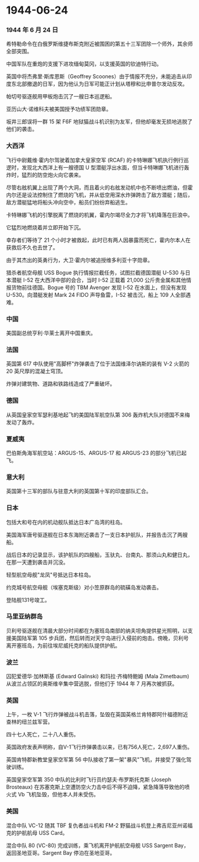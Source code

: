 # 1944-06-24

### 1944 年 6 月 24 日

希特勒命令在白俄罗斯维捷布斯克附近被围困的第五十三军团除一个师外，其余师全部突围。

中国军队在重炮的支援下进攻缅甸莫冈，以支援英国的钦迪特行动。

英国中将杰弗里·斯库恩斯（Geoffrey
Scoones）由于情报不充分，未能追击从印度东北部撤退的日军，因为他认为日军可能正计划从塔穆和比申普尔发动反攻。

帕切号驱逐舰用甲板炮击沉了一艘日本巡逻船。

亚历山大·诺维科夫被美国授予功绩军团勋章。

坂井三郎误将一群 15 架 F6F
地狱猫战斗机识别为友军，但他却毫发无损地逃脱了他们的袭击。

### 大西洋

飞行中尉戴维·霍内尔驾驶着加拿大皇家空军 (RCAF)
的卡特琳娜飞机执行例行巡逻时，发现北大西洋上有一艘德国 U
型潜艇浮出水面，但当卡特琳娜飞机进行轰炸时，猛烈的防空炮火向它袭来。

尽管右舷机翼上出现了两个大洞，而且着火的右舷发动机中也不断喷出燃油，但霍内尔还是设法控制住了燃烧的飞机，并从低空用深水炸弹跨击了敌方潜艇；随后，敌方潜艇猛地将船头冲向空中，船员们纷纷弃船逃生。

卡特琳娜飞机的引擎脱离了燃烧的机翼，霍内尔竭尽全力才将飞机降落在巨浪中。

它猛烈地燃烧着并立即开始下沉。

幸存者们等待了 21
个小时才被救起，此时已有两人因暴露而死亡，霍内尔本人在获救后不久也去世了。

由于其杰出的英勇行为，大卫·霍内尔被追授维多利亚十字勋章。

猎杀者航空母舰 USS Bogue 执行情报拦截任务，试图拦截德国潜艇 U-530
与日本潜艇 I-52 在大西洋中部的会合，当时 I-52 正载着 21,000
公斤贵金属和其他情报货物前往德国。Bogue 号的 TBM Avenger 发现 I-52
在水面上，但没有发现 U-530。向潜艇发射 Mark 24 FIDO 声导鱼雷，I-52
被击沉，船上 109 人全部遇难。

### 中国

美国副总统亨利·华莱士离开中国重庆。

### 法国

英国第 617 中队使用"高脚杯"炸弹袭击了位于法国维泽尔讷斯的装有 V-2 火箭的
20 英尺厚的混凝土穹顶。

炸弹对建筑物、道路和铁路线造成了严重破坏。

### 德国

从英国皇家空军瑟利基地起飞的美国陆军航空队第 306
轰炸机大队对德国不来梅发动了轰炸。

### 夏威夷

巴伯斯角海军航空站：ARGUS-15、ARGUS-17 和 ARGUS-23 的部分飞机已起飞。

### 意大利

英国第十三军的部队与驻意大利的英国第十军的印度部队汇合。

### 日本

包括大和号在内的机动舰队抵达日本广岛湾的柱岛。

美国海军唐号驱逐舰在日本东海附近袭击了一支日本护航队，并报告击沉了两艘船。

战后日本的记录显示，该护航队的四艘船，玉驮丸、台南丸、那须山丸和健日丸，在那一天遭到袭击并沉没。

轻型航空母舰"龙凤"号抵达日本柱岛。

约克城号航空母舰（埃塞克斯级）对小笠原群岛的硫磺岛发动袭击。

登陆舰131号竣工。

### 马里亚纳群岛

贝利号驱逐舰在清晨大部分时间都在为塞班岛南部的纳夫坦角提供星光照明，以支援美国陆军第
105
步兵团，然后转而对天宁岛进行入侵前的炮击。傍晚，贝利号离开塞班岛，为前往埃尼威托克的船队提供护航。

### 波兰

囚犯爱德华·加林斯基 (Edward Galinski) 和玛拉·齐梅特鲍姆 (Mala Zimetbaum)
从波兰占领区的奥斯维辛集中营逃脱，但他们于 1944 年 7 月再次被抓获。

### 英国

上午，一枚 V-1
飞行炸弹被战斗机击落，坠毁在英国英格兰肯特郡阿什福德附近查林的纽兰兹军营。

四十七人死亡，二十八人重伤。

英国政府发表声明称，自V-1飞行炸弹袭击以来，已有756人死亡，2,697人重伤。

英国肯特郡新教堂皇家空军第 56
中队接收了第一架"暴风"飞机，并接受了强化驾驶训练。

英国皇家空军第 350 中队的比利时飞行员约瑟夫·布罗斯托克斯 (Joseph
Brosteaux)
在苏塞克斯上空遭防空火力击中后不得不迫降，紧急降落导致他的喷火式 Vb
飞机坠毁，但他本人并未受伤。

### 美国

混合中队 VC-12 随其 TBF 复仇者战斗机和 FM-2
野猫战斗机登上弗吉尼亚州诺福克的护航航母 USS Card。

混合中队 80 (VC-80) 完成训练，乘飞机离开护航航空母舰 USS Sargent
Bay，返回圣地亚哥。Sargent Bay 停泊在圣地亚哥。